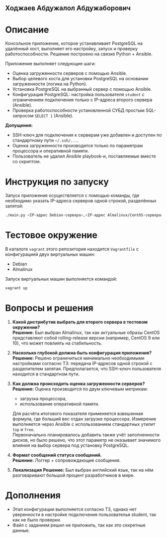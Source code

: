 ## Ходжаев Абдужалол Абдужаборович  

# Описание  

Консольное приложение, которое устанавливает PostgreSQL на удалённый хост, выполняет его настройку, запуск и проверку работоспособности. Решение построено на связке Python + Ansible.

Приложение выполняет следующие шаги:  
- Оценка загруженности серверов с помощью Ansible.  
- Выбор целевого хоста для установки PostgreSQL на основании загруженности (логика на Python).  
- Установка PostgreSQL на выбранный сервер с помощью Ansible.  
- Конфигурация PostgreSQL: настройка пользователя `student` с ограничением подключения только с IP-адреса второго сервера (Ansible).  
- Проверка работоспособности установленной СУБД простым SQL-запросом `SELECT 1` (Ansible).  

**Допущения:**  
- SSH-ключ для подключения к серверам уже добавлен и доступен по стандартному пути `~/.ssh/...`.  
- Оценка загруженности производится только по параметрам процессора и оперативной памяти.  
- Пользователь не удалил Ansible playbook-и, поставляемые вместе со скриптом.

# Инструкция по запуску  

Запуск приложения осуществляется с помощью команды, где необходимо указать IP-адреса серверов одной строкой, разделённых запятой:

```bash
./main.py <IP-адрес Debian-сервера>,<IP-адрес Almalinux/CentOS-сервера>
```

# Тестовое окружение  

В каталоге `vagrant` этого репозитория находится `Vagrantfile` с конфигурацией двух виртуальных машин:  
- Debian  
- Almalinux  

Запуск виртуальных машин выполняется командой:  

```bash
vagrant up
```

# Вопросы и решения  

1. **Какой дистрибутив выбрать для второго сервера в тестовом окружении?**  
   **Решение:** Был выбран Almalinux, так как актуальные образы CentOS представляют собой rolling-release версии (например, CentOS 9 или 10), что может повлиять на стабильность.

2. **Насколько глубокой должна быть конфигурация приложения?**  
   **Решение:** Решено ограничиться минимально необходимыми настройками согласно ТЗ: передача IP-адресов одной строкой с разделителем запятая. Предполагается, что SSH-ключ пользователя находится в стандартном пути.

3. **Как должна происходить оценка загруженности серверов?**  
   **Решение:** Оценка производится по двум ключевым метрикам:  
   - загрузка процессора,  
   - использование оперативной памяти.  

   Для расчёта итогового показателя применяется взвешенная формула, где больший вес отдан загрузке процессора. Измерение выполняется через Ansible с использованием стандартных утилит `top` и `free`.  
   Первоначально планировалось добавить также учёт заполненности дисков, но было решено, что этот параметр не оказывает значимого влияния на выбор сервера под установку PostgreSQL.

4. **Формат сообщений статуса сообщений.**  
   **Решение:** Логгер + сопровождающие сообщения.

5. **Локализация**
   **Решение:** Был выбран английский язык, так на нём разговаривают большой процент разработчиков в мире.

# Дополнения
- Этап конфигурации выполняется согласно ТЗ, однако нет уверенности в настройке подключения пользователья student, так как не было проверки.
- Файл с заданием решил не приложить, так как это секретные данные.
